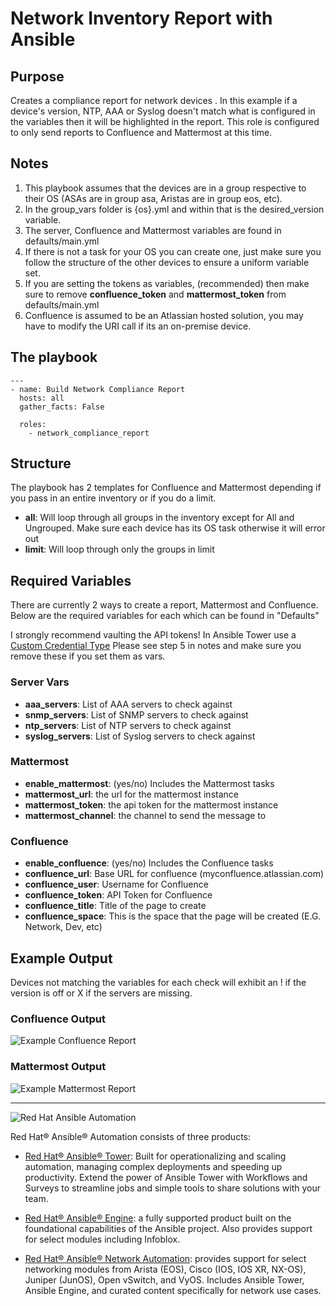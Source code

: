 # Network Inventory Report with Ansible

## Purpose

Creates a compliance report for network devices . In this example if a device's version, NTP, AAA or Syslog doesn't match what is configured in the variables then it will be highlighted in the report. This role is configured to only send reports to Confluence and Mattermost at this time.

## Notes

1. This playbook assumes that the devices are in a group respective to their OS (ASAs are in group asa, Aristas are in group eos, etc).
2. In the group_vars folder is {os}.yml and within that is the desired_version variable.
3. The server, Confluence and Mattermost variables are found in defaults/main.yml
4. If there is not a task for your OS you can create one, just make sure you follow the structure of the other devices to ensure a uniform variable set.
5. If you are setting the tokens as variables, (recommended) then make sure to remove **confluence_token** and **mattermost_token** from defaults/main.yml
6. Confluence is assumed to be an Atlassian hosted solution, you may have to modify the URI call if its an on-premise device.

## The playbook

```
---
- name: Build Network Compliance Report
  hosts: all
  gather_facts: False

  roles:
    - network_compliance_report
```

## Structure

The playbook has 2 templates for Confluence and Mattermost depending if you pass in an entire inventory or if you do a limit.

- **all**: Will loop through all groups in the inventory except for All and Ungrouped. Make sure each device has its OS task otherwise it will error out
- **limit**: Will loop through only the groups in limit

## Required Variables

There are currently 2 ways to create a report, Mattermost and Confluence. Below are the required variables for each which can be found in "Defaults"

I strongly recommend vaulting the API tokens! In Ansible Tower use a [Custom Credential Type](https://www.ansible.com/blog/ansible-tower-feature-spotlight-custom-credentials) Please see step 5 in notes and make sure you remove these if you set them as vars.

### Server Vars

- **aaa_servers**: List of AAA servers to check against
- **snmp_servers**: List of SNMP servers to check against
- **ntp_servers**: List of NTP servers to check against
- **syslog_servers**: List of Syslog servers to check against

### Mattermost

- **enable_mattermost**: (yes/no) Includes the Mattermost tasks
- **mattermost_url**: the url for the mattermost instance
- **mattermost_token**: the api token for the mattermost instance
- **mattermost_channel**: the channel to send the message to

### Confluence

- **enable_confluence**: (yes/no) Includes the Confluence tasks
- **confluence_url**: Base URL for confluence (myconfluence.atlassian.com)
- **confluence_user**: Username for Confluence
- **confluence_token**: API Token for Confluence
- **confluence_title**: Title of the page to create
- **confluence_space**: This is the space that the page will be created (E.G. Network, Dev, etc)

## Example Output

Devices not matching the variables for each check will exhibit an ! if the version is off or X if the servers are missing.
### Confluence Output
![Example Confluence Report](https://i.imgur.com/kR7m6E8.png)

### Mattermost Output
![Example Mattermost Report](https://i.imgur.com/JkPm4I4.png)

---

![Red Hat Ansible Automation][6]

Red Hat® Ansible® Automation consists of three products:

- [Red Hat® Ansible® Tower][7]: Built for operationalizing and scaling
  automation, managing complex deployments and speeding up productivity. Extend
  the power of Ansible Tower with Workflows and Surveys to streamline jobs and
  simple tools to share solutions with your team.

- [Red Hat® Ansible® Engine][8]: a fully supported product built on the
  foundational capabilities of the Ansible project. Also provides support for
  select modules including Infoblox.

- [Red Hat® Ansible® Network Automation][9]: provides support for select
  networking modules from Arista (EOS), Cisco (IOS, IOS XR, NX-OS), Juniper
  (JunOS), Open vSwitch, and VyOS. Includes Ansible Tower, Ansible Engine, and
  curated content specifically for network use cases.

[1]: http://docs.ansible.com/ansible/latest/nxos_facts_module.html
[2]: http://docs.ansible.com/ansible/latest/list_of_network_modules.html
[3]: images/htmlreport.png
[4]: http://docs.ansible.com/ansible/latest/ios_facts_module.html
[5]: http://docs.ansible.com/ansible/latest/template_module.html
[6]: images/rh-ansible-automation.png
[7]: https://www.ansible.com/tower
[8]: https://www.ansible.com/ansible-engine
[9]: https://www.ansible.com/networking

